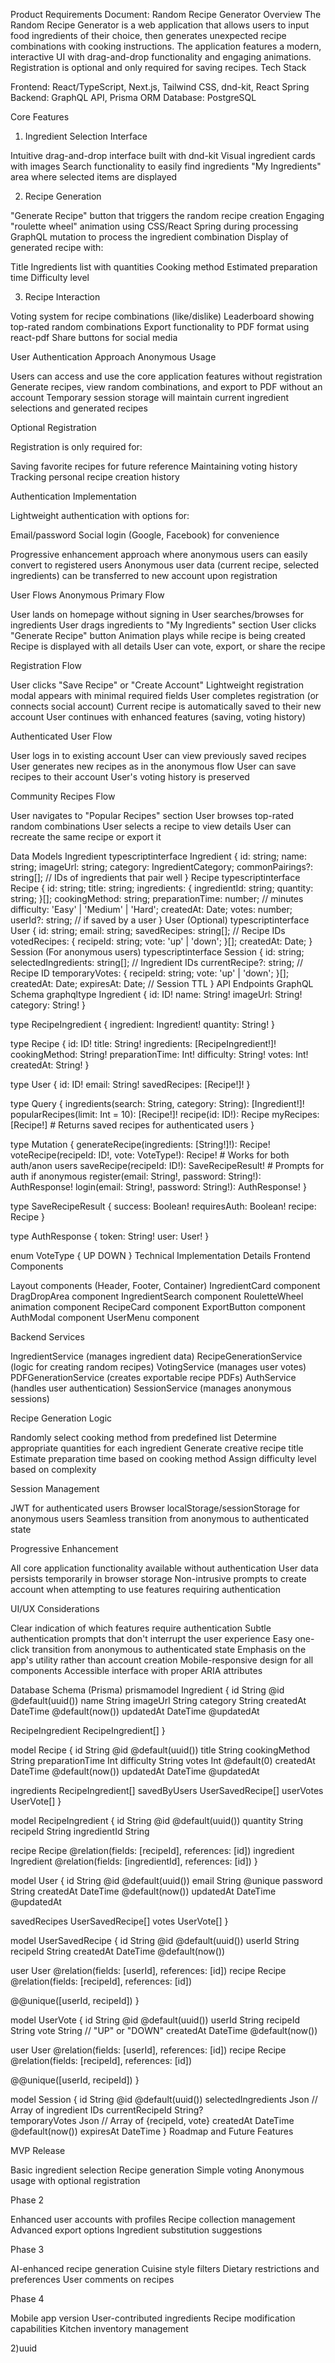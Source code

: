 Product Requirements Document: Random Recipe Generator
Overview
The Random Recipe Generator is a web application that allows users to input food ingredients of their choice, then generates unexpected recipe combinations with cooking instructions. The application features a modern, interactive UI with drag-and-drop functionality and engaging animations. Registration is optional and only required for saving recipes.
Tech Stack

Frontend: React/TypeScript, Next.js, Tailwind CSS, dnd-kit, React Spring
Backend: GraphQL API, Prisma ORM
Database: PostgreSQL

Core Features

1. Ingredient Selection Interface

Intuitive drag-and-drop interface built with dnd-kit
Visual ingredient cards with images
Search functionality to easily find ingredients
"My Ingredients" area where selected items are displayed

2. Recipe Generation

"Generate Recipe" button that triggers the random recipe creation
Engaging "roulette wheel" animation using CSS/React Spring during processing
GraphQL mutation to process the ingredient combination
Display of generated recipe with:

Title
Ingredients list with quantities
Cooking method
Estimated preparation time
Difficulty level

3. Recipe Interaction

Voting system for recipe combinations (like/dislike)
Leaderboard showing top-rated random combinations
Export functionality to PDF format using react-pdf
Share buttons for social media

User Authentication Approach
Anonymous Usage

Users can access and use the core application features without registration
Generate recipes, view random combinations, and export to PDF without an account
Temporary session storage will maintain current ingredient selections and generated recipes

Optional Registration

Registration is only required for:

Saving favorite recipes for future reference
Maintaining voting history
Tracking personal recipe creation history

Authentication Implementation

Lightweight authentication with options for:

Email/password
Social login (Google, Facebook) for convenience

Progressive enhancement approach where anonymous users can easily convert to registered users
Anonymous user data (current recipe, selected ingredients) can be transferred to new account upon registration

User Flows
Anonymous Primary Flow

User lands on homepage without signing in
User searches/browses for ingredients
User drags ingredients to "My Ingredients" section
User clicks "Generate Recipe" button
Animation plays while recipe is being created
Recipe is displayed with all details
User can vote, export, or share the recipe

Registration Flow

User clicks "Save Recipe" or "Create Account"
Lightweight registration modal appears with minimal required fields
User completes registration (or connects social account)
Current recipe is automatically saved to their new account
User continues with enhanced features (saving, voting history)

Authenticated User Flow

User logs in to existing account
User can view previously saved recipes
User generates new recipes as in the anonymous flow
User can save recipes to their account
User's voting history is preserved

Community Recipes Flow

User navigates to "Popular Recipes" section
User browses top-rated random combinations
User selects a recipe to view details
User can recreate the same recipe or export it

Data Models
Ingredient
typescriptinterface Ingredient {
id: string;
name: string;
imageUrl: string;
category: IngredientCategory;
commonPairings?: string[]; // IDs of ingredients that pair well
}
Recipe
typescriptinterface Recipe {
id: string;
title: string;
ingredients: {
ingredientId: string;
quantity: string;
}[];
cookingMethod: string;
preparationTime: number; // minutes
difficulty: 'Easy' | 'Medium' | 'Hard';
createdAt: Date;
votes: number;
userId?: string; // if saved by a user
}
User (Optional)
typescriptinterface User {
id: string;
email: string;
savedRecipes: string[]; // Recipe IDs
votedRecipes: {
recipeId: string;
vote: 'up' | 'down';
}[];
createdAt: Date;
}
Session (For anonymous users)
typescriptinterface Session {
id: string;
selectedIngredients: string[]; // Ingredient IDs
currentRecipe?: string; // Recipe ID
temporaryVotes: {
recipeId: string;
vote: 'up' | 'down';
}[];
createdAt: Date;
expiresAt: Date; // Session TTL
}
API Endpoints
GraphQL Schema
graphqltype Ingredient {
id: ID!
name: String!
imageUrl: String!
category: String!
}

type RecipeIngredient {
ingredient: Ingredient!
quantity: String!
}

type Recipe {
id: ID!
title: String!
ingredients: [RecipeIngredient!]!
cookingMethod: String!
preparationTime: Int!
difficulty: String!
votes: Int!
createdAt: String!
}

type User {
id: ID!
email: String!
savedRecipes: [Recipe!]!
}

type Query {
ingredients(search: String, category: String): [Ingredient!]!
popularRecipes(limit: Int = 10): [Recipe!]!
recipe(id: ID!): Recipe
myRecipes: [Recipe!] # Returns saved recipes for authenticated users
}

type Mutation {
generateRecipe(ingredients: [String!]!): Recipe!
voteRecipe(recipeId: ID!, vote: VoteType!): Recipe! # Works for both auth/anon users
saveRecipe(recipeId: ID!): SaveRecipeResult! # Prompts for auth if anonymous
register(email: String!, password: String!): AuthResponse!
login(email: String!, password: String!): AuthResponse!
}

type SaveRecipeResult {
success: Boolean!
requiresAuth: Boolean!
recipe: Recipe
}

type AuthResponse {
token: String!
user: User!
}

enum VoteType {
UP
DOWN
}
Technical Implementation Details
Frontend Components

Layout components (Header, Footer, Container)
IngredientCard component
DragDropArea component
IngredientSearch component
RouletteWheel animation component
RecipeCard component
ExportButton component
AuthModal component
UserMenu component

Backend Services

IngredientService (manages ingredient data)
RecipeGenerationService (logic for creating random recipes)
VotingService (manages user votes)
PDFGenerationService (creates exportable recipe PDFs)
AuthService (handles user authentication)
SessionService (manages anonymous sessions)

Recipe Generation Logic

Randomly select cooking method from predefined list
Determine appropriate quantities for each ingredient
Generate creative recipe title
Estimate preparation time based on cooking method
Assign difficulty level based on complexity

Session Management

JWT for authenticated users
Browser localStorage/sessionStorage for anonymous users
Seamless transition from anonymous to authenticated state

Progressive Enhancement

All core application functionality available without authentication
User data persists temporarily in browser storage
Non-intrusive prompts to create account when attempting to use features requiring authentication

UI/UX Considerations

Clear indication of which features require authentication
Subtle authentication prompts that don't interrupt the user experience
Easy one-click transition from anonymous to authenticated state
Emphasis on the app's utility rather than account creation
Mobile-responsive design for all components
Accessible interface with proper ARIA attributes

Database Schema (Prisma)
prismamodel Ingredient {
id String @id @default(uuid())
name String
imageUrl String
category String
createdAt DateTime @default(now())
updatedAt DateTime @updatedAt

RecipeIngredient RecipeIngredient[]
}

model Recipe {
id String @id @default(uuid())
title String
cookingMethod String
preparationTime Int
difficulty String
votes Int @default(0)
createdAt DateTime @default(now())
updatedAt DateTime @updatedAt

ingredients RecipeIngredient[]
savedByUsers UserSavedRecipe[]
userVotes UserVote[]
}

model RecipeIngredient {
id String @id @default(uuid())
quantity String
recipeId String
ingredientId String

recipe Recipe @relation(fields: [recipeId], references: [id])
ingredient Ingredient @relation(fields: [ingredientId], references: [id])
}

model User {
id String @id @default(uuid())
email String @unique
password String
createdAt DateTime @default(now())
updatedAt DateTime @updatedAt

savedRecipes UserSavedRecipe[]
votes UserVote[]
}

model UserSavedRecipe {
id String @id @default(uuid())
userId String
recipeId String
createdAt DateTime @default(now())

user User @relation(fields: [userId], references: [id])
recipe Recipe @relation(fields: [recipeId], references: [id])

@@unique([userId, recipeId])
}

model UserVote {
id String @id @default(uuid())
userId String
recipeId String
vote String // "UP" or "DOWN"
createdAt DateTime @default(now())

user User @relation(fields: [userId], references: [id])
recipe Recipe @relation(fields: [recipeId], references: [id])

@@unique([userId, recipeId])
}

model Session {
id String @id @default(uuid())
selectedIngredients Json // Array of ingredient IDs
currentRecipeId String?  
 temporaryVotes Json // Array of {recipeId, vote}
createdAt DateTime @default(now())
expiresAt DateTime
}
Roadmap and Future Features

MVP Release

Basic ingredient selection
Recipe generation
Simple voting
Anonymous usage with optional registration

Phase 2

Enhanced user accounts with profiles
Recipe collection management
Advanced export options
Ingredient substitution suggestions

Phase 3

AI-enhanced recipe generation
Cuisine style filters
Dietary restrictions and preferences
User comments on recipes

Phase 4

Mobile app version
User-contributed ingredients
Recipe modification capabilities
Kitchen inventory management

2)uuid
